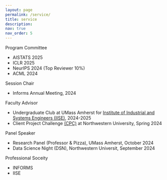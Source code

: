 ```yaml
---
layout: page
permalink: /service/
title: service
description: 
nav: true
nav_order: 5
---
```



Program Committee
  - AISTATS 2025
  - ICLR 2025
  - NeurIPS 2024 (Top Reviewer 10%)
  - ACML 2024

Session Chair
  - Informs Annual Meeting, 2024

Faculty Advisor 
  - Undergraduate Club at UMass Amherst for [Institute of Industrial and Systems Engineers (IISE)](https://www.iise.org/Home/), 2024-2025
  - Client Project Challenge [(CPC)](https://www.mccormick.northwestern.edu/industrial/academics/undergraduate/client-project-challenge/projects/logistics-assessment.html) at Northwestern University, Spring 2024

Panel Speaker
  - Research Panel (Professor & Pizza), UMass Amherst, October 2024
  - Data Science Night (DSN), Northwestern Universit, September 2024 

Professional Soceity 
  - INFORMS
  - IISE

    
     



